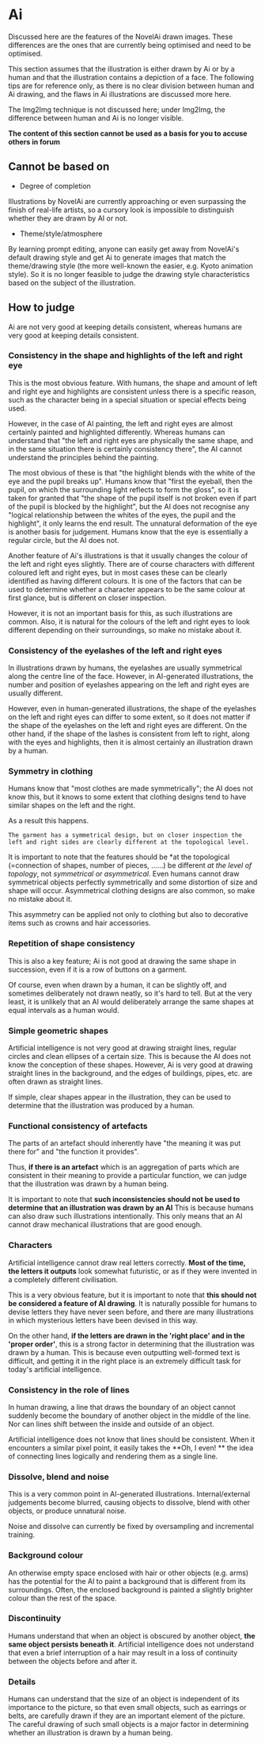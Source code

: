 # Ai

Discussed here are the features of the NovelAi drawn images. These differences are the ones that are currently being optimised and need to be optimised.

This section assumes that the illustration is either drawn by Ai or by a human and that the illustration contains a depiction of a face. The following tips are for reference only, as there is no clear division between human and Ai drawing, and the flaws in Ai illustrations are discussed more here.

The Img2Img technique is not discussed here; under Img2Img, the difference between human and Ai is no longer visible.

**The content of this section cannot be used as a basis for you to accuse others in forum**



## Cannot be based on

- Degree of completion

Illustrations by NovelAi are currently approaching or even surpassing the finish of real-life artists, so a cursory look is impossible to distinguish whether they are drawn by AI or not.

- Theme/style/atmosphere

By learning prompt editing, anyone can easily get away from NovelAi's default drawing style and get Ai to generate images that match the theme/drawing style (the more well-known the easier, e.g. Kyoto animation style). So it is no longer feasible to judge the drawing style characteristics based on the subject of the illustration.


## How to judge

Ai are not very good at keeping details consistent, whereas humans are very good at keeping details consistent.


### Consistency in the shape and highlights of the left and right eye

This is the most obvious feature. With humans, the shape and amount of left and right eye and highlights are consistent unless there is a specific reason, such as the character being in a special situation or special effects being used.

However, in the case of AI painting, the left and right eyes are almost certainly painted and highlighted differently. Whereas humans can understand that "the left and right eyes are physically the same shape, and in the same situation there is certainly consistency there", the AI cannot understand the principles behind the painting.

The most obvious of these is that "the highlight blends with the white of the eye and the pupil breaks up". Humans know that "first the eyeball, then the pupil, on which the surrounding light reflects to form the gloss", so it is taken for granted that "the shape of the pupil itself is not broken even if part of the pupil is blocked by the highlight", but the AI does not recognise any "logical relationship between the whites of the eyes, the pupil and the highlight", it only learns the end result. The unnatural deformation of the eye is another basis for judgement. Humans know that the eye is essentially a regular circle, but the AI does not.

Another feature of Ai's illustrations is that it usually changes the colour of the left and right eyes slightly. There are of course characters with different coloured left and right eyes, but in most cases these can be clearly identified as having different colours. It is one of the factors that can be used to determine whether a character appears to be the same colour at first glance, but is different on closer inspection.

However, it is not an important basis for this, as such illustrations are common. Also, it is natural for the colours of the left and right eyes to look different depending on their surroundings, so make no mistake about it.


### Consistency of the eyelashes of the left and right eyes

In illustrations drawn by humans, the eyelashes are usually symmetrical along the centre line of the face. However, in AI-generated illustrations, the number and position of eyelashes appearing on the left and right eyes are usually different.

However, even in human-generated illustrations, the shape of the eyelashes on the left and right eyes can differ to some extent, so it does not matter if the shape of the eyelashes on the left and right eyes are different. On the other hand, if the shape of the lashes is consistent from left to right, along with the eyes and highlights, then it is almost certainly an illustration drawn by a human.


### Symmetry in clothing

Humans know that "most clothes are made symmetrically"; the AI does not know this, but it knows to some extent that clothing designs tend to have similar shapes on the left and the right. 

As a result this happens.

```
The garment has a symmetrical design, but on closer inspection the left and right sides are clearly different at the topological level.
```

It is important to note that the features should be *at the topological (=connection of shapes, number of pieces, ......) be different *at the level of topology*, not *symmetrical or asymmetrical*. Even humans cannot draw symmetrical objects perfectly symmetrically and some distortion of size and shape will occur. Asymmetrical clothing designs are also common, so make no mistake about it.

This asymmetry can be applied not only to clothing but also to decorative items such as crowns and hair accessories.


### Repetition of shape consistency

This is also a key feature; Ai is not good at drawing the same shape in succession, even if it is a row of buttons on a garment.

Of course, even when drawn by a human, it can be slightly off, and sometimes deliberately not drawn neatly, so it's hard to tell. But at the very least, it is unlikely that an AI would deliberately arrange the same shapes at equal intervals as a human would.


### Simple geometric shapes

Artificial intelligence is not very good at drawing straight lines, regular circles and clean ellipses of a certain size. This is because the AI does not know the conception of these shapes. However, Ai is very good at drawing straight lines in the background, and the edges of buildings, pipes, etc. are often drawn as straight lines.

If simple, clear shapes appear in the illustration, they can be used to determine that the illustration was produced by a human.


### Functional consistency of artefacts

The parts of an artefact should inherently have "the meaning it was put there for" and "the function it provides".

Thus, **if there is an artefact** which is an aggregation of parts which are consistent in their meaning to provide a particular function, we can judge that the illustration was drawn by a human being.

It is important to note that **such inconsistencies should not be used to determine that an illustration was drawn by an AI** This is because humans can also draw such illustrations intentionally. This only means that an AI cannot draw mechanical illustrations that are good enough.


### Characters

Artificial intelligence cannot draw real letters correctly. **Most of the time, the letters it outputs** look somewhat futuristic, or as if they were invented in a completely different civilisation.

This is a very obvious feature, but it is important to note that **this should not be considered a feature of AI drawing**. It is naturally possible for humans to devise letters they have never seen before, and there are many illustrations in which mysterious letters have been devised in this way.

On the other hand, **if the letters are drawn in the 'right place' and in the 'proper order'**, this is a strong factor in determining that the illustration was drawn by a human. This is because even outputting well-formed text is difficult, and getting it in the right place is an extremely difficult task for today's artificial intelligence.


### Consistency in the role of lines

In human drawing, a line that draws the boundary of an object cannot suddenly become the boundary of another object in the middle of the line. Nor can lines shift between the inside and outside of an object.

Artificial intelligence does not know that lines should be consistent. When it encounters a similar pixel point, it easily takes the **Oh, I even! ** the idea of connecting lines logically and rendering them as a single line.


### Dissolve, blend and noise

This is a very common point in AI-generated illustrations. Internal/external judgements become blurred, causing objects to dissolve, blend with other objects, or produce unnatural noise.

Noise and dissolve can currently be fixed by oversampling and incremental training.


### Background colour

An otherwise empty space enclosed with hair or other objects (e.g. arms) has the potential for the AI to paint a background that is different from its surroundings. Often, the enclosed background is painted a slightly brighter colour than the rest of the space.


### Discontinuity

Humans understand that when an object is obscured by another object, **the same object persists beneath it**. Artificial intelligence does not understand that even a brief interruption of a hair may result in a loss of continuity between the objects before and after it.

### Details

Humans can understand that the size of an object is independent of its importance to the picture, so that even small objects, such as earrings or belts, are carefully drawn if they are an important element of the picture. The careful drawing of such small objects is a major factor in determining whether an illustration is drawn by a human being.

